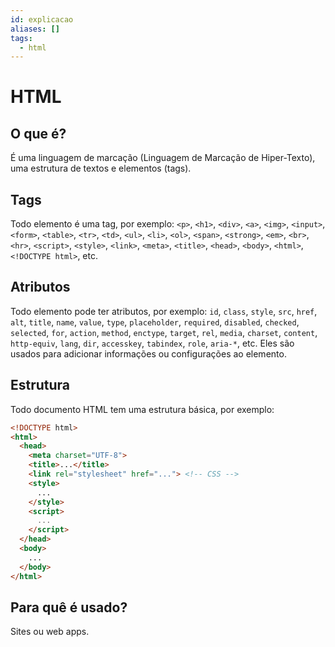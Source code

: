 ```yaml
---
id: explicacao
aliases: []
tags:
  - html
---
```


# HTML

## O que é?

É uma linguagem de marcação (Linguagem de Marcação de Hiper-Texto), uma estrutura de textos e elementos (tags).


## Tags

Todo elemento é uma tag, por exemplo: `<p>`, `<h1>`, `<div>`, `<a>`, `<img>`, `<input>`, `<form>`, `<table>`, `<tr>`, `<td>`, `<ul>`, `<li>`, `<ol>`, `<span>`, `<strong>`, `<em>`, `<br>`, `<hr>`, `<script>`, `<style>`, `<link>`, `<meta>`, `<title>`, `<head>`, `<body>`, `<html>`, `<!DOCTYPE html>`, etc.


## Atributos

Todo elemento pode ter atributos, por exemplo: `id`, `class`, `style`, `src`, `href`, `alt`, `title`, `name`, `value`, `type`, `placeholder`, `required`, `disabled`, `checked`, `selected`, `for`, `action`, `method`, `enctype`, `target`, `rel`, `media`, `charset`, `content`, `http-equiv`, `lang`, `dir`, `accesskey`, `tabindex`, `role`, `aria-*`, etc. Eles são usados para adicionar informações ou configurações ao elemento.


## Estrutura

Todo documento HTML tem uma estrutura básica, por exemplo:
```html
<!DOCTYPE html>
<html>
  <head>
    <meta charset="UTF-8">
    <title>...</title>
    <link rel="stylesheet" href="..."> <!-- CSS -->
    <style>
      ...
    </style>
    <script>
      ...
    </script>
  </head>
  <body>
    ...
  </body>
</html>
```


## Para quê é usado?

Sites ou web apps.
